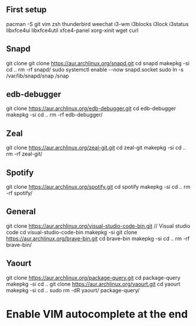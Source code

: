 ## First setup
  pacman -S git vim zsh thunderbird weechat i3-wm i3blocks i3lock i3status libxfce4ui libxfce4util xfce4-panel xorg-xinit wget curl

## Snapd
  
  git clone git clone https://aur.archlinux.org/snapd.git
  cd snapd
  makepkg -si
  cd ..
  rm -rf snapd/
  sudo systemctl enable --now snapd.socket
  sudo ln -s /var/lib/snapd/snap /snap
  
## edb-debugger
  
  git clone https://aur.archlinux.org/edb-debugger.git
  cd edb-debugger
  makepkg -si
  cd ..
  rm -rf edb-debugger/
  
## Zeal
  
  git clone https://aur.archlinux.org/zeal-git.git
  cd zeal-git
  makepkg -si
  cd ..
  rm -rf zeal-git/
  
## Spotify

  git clone https://aur.archlinux.org/spotify.git
  cd spotify
  makepkg -si
  cd ..
  rm -rf spotify/
  
## General

 git clone https://aur.archlinux.org/visual-studio-code-bin.git // Visual studio code
 cd visual-studio-code-bin
 makepkg -si
 git clone https://aur.archlinux.org/brave-bin.git
 cd brave-bin
 makepkg -si
 cd ..
 rm -rf brave-bin/
 
 
## Yaourt

  git clone https://aur.archlinux.org/package-query.git
  cd package-query
  makepkg -si
  cd ..
  git clone https://aur.archlinux.org/yaourt.git
  cd yaourt
  makepkg -si
  cd ..
  sudo rm -dR yaourt/ package-query/
  
 
  # Enable VIM autocomplete at the end

